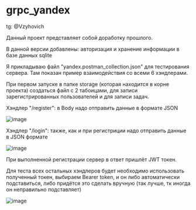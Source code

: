 # grpc_yandex
tg: @Vzyhovich

Данный проект представляет собой доработку прошлого.

В данной версии добавлены: авторизация и хранение информации в базе данных sqlite

Я прикладываю файл "yandex.postman_collection.json" для тестирования сервера. Там показан пример взаимодействия со всеми 6 хэндлерами.

При первом запуске в папке storage (которая находится в корне проекта) создаться файл с 2 табоицами, для записи зарегистрированных пользователей и для записи задач.

Хэндлер "/register": в Body надо отправить данные в формате JSON

![image](https://github.com/Kulibyka/grpc_yandex/assets/59702274/3eaa9a3a-8e8e-44e6-b164-99727a3682f4)

Хэндлер "/login": также, как и при регистриции надо отправить данные в JSON формате

![image](https://github.com/Kulibyka/grpc_yandex/assets/59702274/36e68626-eea5-4dce-85a8-9b5008e36bb6)


При выполненной регистрации сервер в ответ пришлёт JWT токен. 

Для теста всех остальных хэндлеров будет необходимо использовать полученный токен, выбираем Bearer token, и он либо автоматически подставиться, либо придётся это сделать вручную (так лучше, тк иногда он неправильно подставляет)

![image](https://github.com/Kulibyka/grpc_yandex/assets/59702274/f73f3d0d-7ed6-48a3-86ac-e5e8f3ebed4d)


